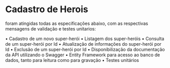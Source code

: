 # Cadastro de Herois

foram atingidas todas as especificações abaixo, com as respectivas mensagens de validação e testes unitarios:


•	Cadastro de um novo super-herói
•	Listagem dos super-heróis
•	Consulta de um super-herói por Id
•	Atualização de informações do super-herói por Id
•	Exclusão de um super-herói por Id
•	Disponibilização da documentação da API utilizando o Swagger
•	Entity Framework para acesso ao banco de dados, tanto para leitura como para gravação
•	Testes unitários
